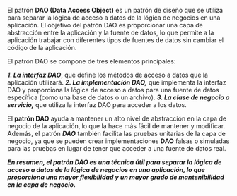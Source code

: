 El patrón **DAO (Data Access Object)** es un patrón de diseño que se utiliza para separar la lógica de acceso a datos de la lógica de negocios en una aplicación. El objetivo del patrón DAO es proporcionar una capa de abstracción entre la aplicación y la fuente de datos, lo que permite a la aplicación trabajar con diferentes tipos de fuentes de datos sin cambiar el código de la aplicación.

El patrón DAO se compone de tres elementos principales:

***1.  La interfaz DAO***, que define los métodos de acceso a datos que la aplicación utilizará.
***2.  La implementación DAO,*** que implementa la interfaz DAO y proporciona la lógica de acceso a datos para una fuente de datos específica (como una base de datos o un archivo).
***3.  La clase de negocio o servicio,*** que utiliza la interfaz DAO para acceder a los datos.

El **patrón DAO** ayuda a mantener un alto nivel de abstracción en la capa de negocio de la aplicación, lo que la hace más fácil de mantener y modificar. Además, el patrón ***DAO*** también facilita las pruebas unitarias de la capa de negocio, ya que se pueden crear implementaciones **DAO** falsas o simuladas para las pruebas en lugar de tener que acceder a una fuente de datos real.

***En resumen, el patrón DAO es una técnica útil para separar la lógica de acceso a datos de la lógica de negocios en una aplicación, lo que proporciona una mayor flexibilidad y un mayor grado de mantenibilidad en la capa de negocio.***
